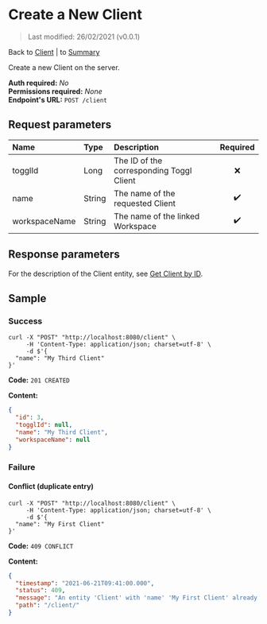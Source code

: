 # Create a New Client

> Last modified: 26/02/2021 (v0.0.1)

Back to [Client](../Client.md) | to [Summary](../../README.md)

Create a new Client on the server.

**Auth required:** _No_  
**Permissions required:** _None_  
**Endpoint's URL:** `POST /client`

## Request parameters

| Name | Type | Description | Required |
|:--|:--|:--|:--:|
| togglId | Long | The ID of the corresponding Toggl Client | ❌ |
| name | String | The name of the requested Client | ✔️ |
| workspaceName | String | The name of the linked Workspace | ✔️ |

## Response parameters

For the description of the Client entity, see [Get Client by ID](Get-Client-by-ID.md).

## Sample

### Success

```shell
curl -X "POST" "http://localhost:8080/client" \
     -H 'Content-Type: application/json; charset=utf-8' \
     -d $'{
  "name": "My Third Client"
}'
```

**Code:** `201 CREATED`

**Content:**

```json
{
  "id": 3,
  "togglId": null,
  "name": "My Third Client",
  "workspaceName": null
}
```

### Failure

#### Conflict (duplicate entry)

```shell
curl -X "POST" "http://localhost:8080/client" \
     -H 'Content-Type: application/json; charset=utf-8' \
     -d $'{
  "name": "My First Client"
}'
```

**Code:** `409 CONFLICT`

**Content:**

```json
{
  "timestamp": "2021-06-21T09:41:00.000",
  "status": 409,
  "message": "An entity 'Client' with 'name' 'My First Client' already exist!",
  "path": "/client/"
}
```